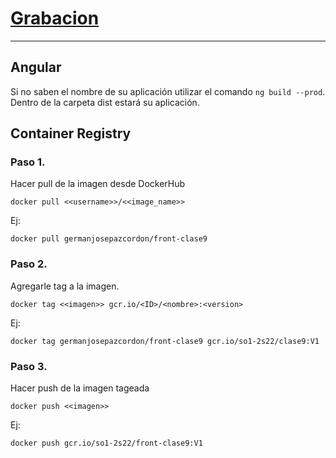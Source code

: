 # [Grabacion](https://drive.google.com/file/d/1JxDO-KwnmjPbcZF2xIwO9qmMKJ9ZyTg8/view?usp=sharing)

-----------

## Angular

Si no saben el nombre de su aplicación utilizar el comando `ng build --prod`. Dentro de la carpeta dist estará su aplicación.


## Container Registry

### Paso 1.
Hacer pull de la imagen desde DockerHub
```
docker pull <<username>>/<<image_name>>
```
Ej:
```
docker pull germanjosepazcordon/front-clase9
```

### Paso 2.
Agregarle tag a la imagen.
```
docker tag <<imagen>> gcr.io/<ID>/<nombre>:<version>
```
Ej:
```
docker tag germanjosepazcordon/front-clase9 gcr.io/so1-2s22/clase9:V1
```

### Paso 3.
Hacer push de la imagen tageada
```
docker push <<imagen>>
```
Ej:
```
docker push gcr.io/so1-2s22/front-clase9:V1
```
